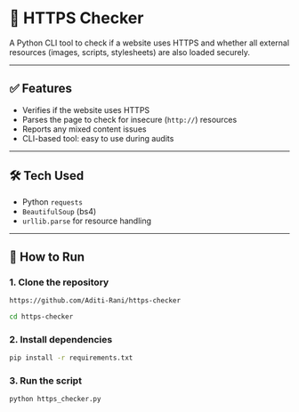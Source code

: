 # 🔐 HTTPS Checker

A Python CLI tool to check if a website uses HTTPS and whether all external resources (images, scripts, stylesheets) are also loaded securely.

---

## ✅ Features

- Verifies if the website uses HTTPS
- Parses the page to check for insecure (`http://`) resources
- Reports any mixed content issues
- CLI-based tool: easy to use during audits

---

## 🛠 Tech Used

- Python `requests`
- `BeautifulSoup` (bs4)
- `urllib.parse` for resource handling

---

## 🚀 How to Run

### 1. Clone the repository

```bash
https://github.com/Aditi-Rani/https-checker
```
```bash
cd https-checker
```

### 2. Install dependencies
```bash
pip install -r requirements.txt
```
### 3. Run the script
```bash
python https_checker.py
```
